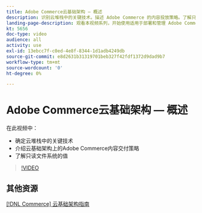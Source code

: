 ```yaml
---
title: Adobe Commerce云基础架构 — 概述
description: 识别云堆栈中的关键技术​。描述 Adobe Commerce 的内容投放策略。了解只读文件系统的价值。
landing-page-description: 观看本视频系列，开始使用适用于部署和管理 Adobe Commerce 的云基础架构。
kt: 5656
doc-type: video
audience: all
activity: use
exl-id: 13ebcc7f-c0ed-4e8f-8344-1d1adb4249db
source-git-commit: e8d2631b31319701beb327f42fdf1372d9dad9b7
workflow-type: tm+mt
source-wordcount: '0'
ht-degree: 0%

---
```


# Adobe Commerce云基础架构 — 概述

在此视频中：

- 确定云堆栈中的关键技&#x200B;术
- 介绍云基础架构上的Adobe Commerce内容交付策略
- 了解只读文件系统的值

>[!VIDEO](https://video.tv.adobe.com/v/35298?quality=12&learn=on)

## 其他资源

[[!DNL Commerce] 云基础架构指南](https://experienceleague.adobe.com/docs/commerce-cloud-service/user-guide/overview.html)
